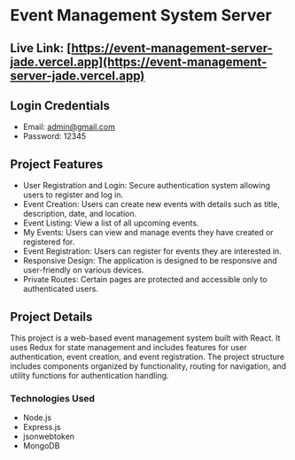# Event Management System Server

## Live Link: [https://event-management-server-jade.vercel.app](https://event-management-server-jade.vercel.app)

## Login Credentials

- Email: admin@gmail.com
- Password: 12345

## Project Features

- User Registration and Login: Secure authentication system allowing users to register and log in.
- Event Creation: Users can create new events with details such as title, description, date, and location.
- Event Listing: View a list of all upcoming events.
- My Events: Users can view and manage events they have created or registered for.
- Event Registration: Users can register for events they are interested in.
- Responsive Design: The application is designed to be responsive and user-friendly on various devices.
- Private Routes: Certain pages are protected and accessible only to authenticated users.

## Project Details

This project is a web-based event management system built with React. It uses Redux for state management and includes features for user authentication, event creation, and event registration. The project structure includes components organized by functionality, routing for navigation, and utility functions for authentication handling.

### Technologies Used

- Node.js
- Express.js
- jsonwebtoken
- MongoDB

